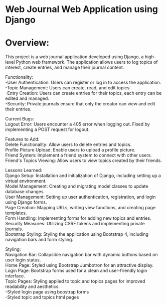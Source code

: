 # Web Journal Web Application using Django  

# Overview:  
This project is a web journal application developed using Django, a high-level Python web framework. The application allows users to log topics of interest, create entries, and manage their journal content.  
  
Functionality:  
-User Authentication: Users can register or log in to access the application.  
-Topic Management: Users can create, read, and edit topics.  
-Entry Creation: Users can create entries for their topics, each entry can be edited and managed.  
-Security: Private journals ensure that only the creator can view and edit their entries.  

Current Bugs:  
Logout Error: Users encounter a 405 error when logging out. Fixed by implementing a POST request for logout.  

Features to Add:  
Delete Functionality: Allow users to delete entries and topics.  
Profile Picture Upload: Enable users to upload a profile picture.  
Friend System: Implement a friend system to connect with other users.  
Friend's Topics Viewing: Allow users to view topics created by their friends.  

Lessons Learned:  
Django Setup: Installation and initialization of Django, including setting up a virtual environment.  
Model Management: Creating and migrating model classes to update database changes.  
User Management: Setting up user authentication, registration, and login using Django forms.  
Page Creation: Mapping URLs, writing view functions, and creating page templates.  
Form Handling: Implementing forms for adding new topics and entries.  
Security Measures: Utilizing CSRF tokens and implementing private journals.  
Bootstrap Styling: Styling the application using Bootstrap 4, including navigation bars and form styling.  

Styling:  
Navigation Bar: Collapsible navigation bar with dynamic buttons based on user login status.  
Home Page: Styled using Bootstrap Jumbotron for an attractive display.  
Login Page: Bootstrap forms used for a clean and user-friendly login interface.  
Topic Pages: Styling applied to topic and topics pages for improved readability and aesthetics.  
-Styled login page using boostrap forms  
-Styled topic and topics html pages  
